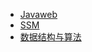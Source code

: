 
* [Javaweb](./docs/Javaweb.md)
* [SSM](./docs/SSM.md)
* [数据结构与算法](./docs/DataStructuresAndAlgorithms.md)

